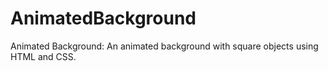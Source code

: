 # AnimatedBackground
Animated Background: An animated background with square objects using HTML and CSS.
